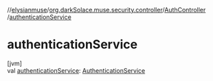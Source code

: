//[elysianmuse](../../../index.md)/[org.darkSolace.muse.security.controller](../index.md)/[AuthController](index.md)
/[authenticationService](authentication-service.md)

# authenticationService

[jvm]\
val [authenticationService](authentication-service.md): [AuthenticationService](../../org.darkSolace.muse.security.service/-authentication-service/index.md)
